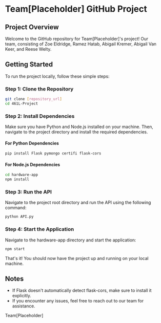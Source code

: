 ﻿# Team[Placeholder] GitHub Project

## Project Overview
Welcome to the GitHub repository for Team[Placeholder]'s project! Our team, consisting of Zoe Eldridge, Ramez Hatab, Abigail Kremer, Abigail Van Keer, and Reese Welty.

## Getting Started

To run the project locally, follow these simple steps:

### Step 1: Clone the Repository
```bash
git clone [repository_url]
cd 461L-Project
```

### Step 2: Install Dependencies
Make sure you have Python and Node.js installed on your machine. Then, navigate to the project directory and install the required dependencies.

#### For Python Dependencies
```bash
pip install Flask pymongo certifi flask-cors
```

#### For Node.js Dependencies
```bash
cd hardware-app
npm install
```

### Step 3: Run the API
Navigate to the project root directory and run the API using the following command:

```bash
python API.py
```

### Step 4: Start the Application
Navigate to the hardware-app directory and start the application:

```bash
npm start
```

That's it! You should now have the project up and running on your local machine.

## Notes
- If Flask doesn't automatically detect flask-cors, make sure to install it explicitly.
- If you encounter any issues, feel free to reach out to our team for assistance.

Team[Placeholder]


